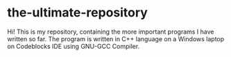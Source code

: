 # the-ultimate-repository
Hi! This is my repository, containing the more important programs I have written so far.
The program is written in C++ language on a Windows laptop on Codeblocks IDE using GNU-GCC Compiler.

